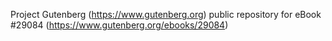 Project Gutenberg (https://www.gutenberg.org) public repository for eBook #29084 (https://www.gutenberg.org/ebooks/29084)
